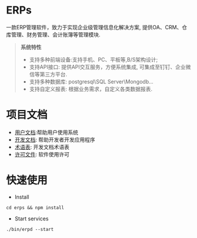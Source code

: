ERPs
=====

一款ERP管理软件，致力于实现企业级管理信息化解决方案,
提供OA、CRM、仓库管理、财务管理、会计账簿等管理模块.

> **系统特性**
>
> * 支持多种前端设备:支持手机、PC、平板等,B/S架构设计;
> * 支持API接口: 提供API交互服务，方便系统集成, 可集成至钉钉、企业微信等第三方平台.
> * 支持多种数据库: postgresql\SQL Server\Mongodb...
> * 支持自定义报表: 根据业务需求，自定义各类数据报表.

# 项目文档 

* [用户文档](./doc/manual/README.md):帮助用户使用系统
* [开发文档](./doc/development/README.md): 帮助开发者开发应用程序
* [术语表](./doc/development/Glossary.md): 开发文档术语表
* [许可文件](./LICENSE.md): 软件使用许可

# 快速使用

* Install

```
cd erps && npm install
```

* Start services

```
./bin/erpd --start
```
